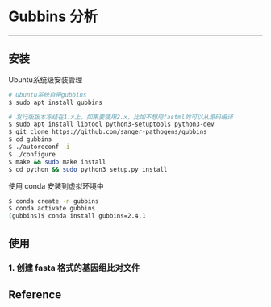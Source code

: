 # Gubbins 分析



---

## 安装

Ubuntu系统级安装管理

```bash
# Ubuntu系统自带gubbins
$ sudo apt install gubbins

# 发行版版本冻结在1.x上，如果要使用2.x，比如不想用fastml的可以从源码编译
$ sudo apt install libtool python3-setuptools python3-dev
$ git clone https://github.com/sanger-pathogens/gubbins
$ cd gubbins
$ ./autoreconf -i
$ ./configure
$ make && sudo make install
$ cd python && sudo python3 setup.py install
```

使用 conda 安装到虚拟环境中

```bash
$ conda create -n gubbins
$ conda activate gubbins
(gubbins)$ conda install gubbins=2.4.1
```

## 使用

### 1. 创建 fasta 格式的基因组比对文件


## Reference
